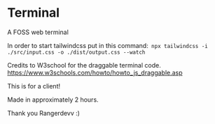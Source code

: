 # Terminal
A FOSS web terminal


In order to start tailwindcss put in this command:``` npx tailwindcss -i ./src/input.css -o ./dist/output.css --watch```

Credits to W3school for the draggable terminal code. https://www.w3schools.com/howto/howto_js_draggable.asp 

This is for a client!

Made in approximately 2 hours.

Thank you
Rangerdevv
:)

